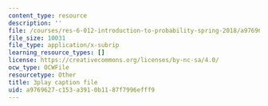 ```yaml
---
content_type: resource
description: ''
file: /courses/res-6-012-introduction-to-probability-spring-2018/a9769627c153a3910b1187f7996efff9_46Ym07yKf4A.srt
file_size: 10031
file_type: application/x-subrip
learning_resource_types: []
license: https://creativecommons.org/licenses/by-nc-sa/4.0/
ocw_type: OCWFile
resourcetype: Other
title: 3play caption file
uid: a9769627-c153-a391-0b11-87f7996efff9
---
```

